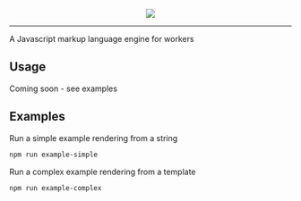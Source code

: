 <p align="center">
  <a href="https://github.com/oneislandearth/templater" target="_blank">
    <img src=https://i.imgur.com/jk0Sc85.png">
  </a>
</p>

***

A Javascript markup language engine for workers

## Usage

Coming soon - see examples

## Examples

Run a simple example rendering from a string

```bash
npm run example-simple
```

Run a complex example rendering from a template

```bash
npm run example-complex
```
